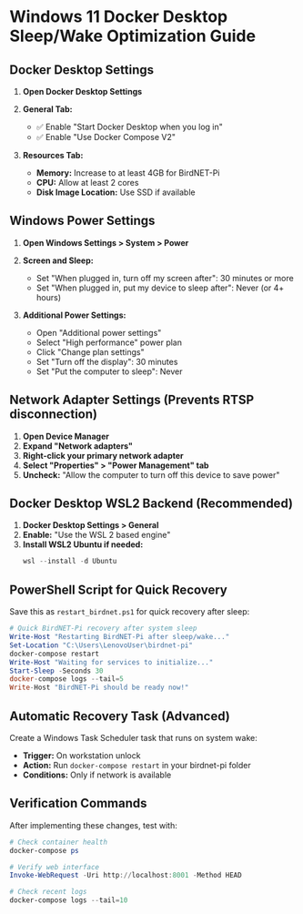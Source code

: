 # Windows 11 Docker Desktop Sleep/Wake Optimization Guide

## Docker Desktop Settings
1. **Open Docker Desktop Settings**
2. **General Tab:**
   - ✅ Enable "Start Docker Desktop when you log in"
   - ✅ Enable "Use Docker Compose V2"

3. **Resources Tab:**
   - **Memory:** Increase to at least 4GB for BirdNET-Pi
   - **CPU:** Allow at least 2 cores
   - **Disk Image Location:** Use SSD if available

## Windows Power Settings
1. **Open Windows Settings > System > Power**
2. **Screen and Sleep:**
   - Set "When plugged in, turn off my screen after": 30 minutes or more
   - Set "When plugged in, put my device to sleep after": Never (or 4+ hours)

3. **Additional Power Settings:**
   - Open "Additional power settings"
   - Select "High performance" power plan
   - Click "Change plan settings"
   - Set "Turn off the display": 30 minutes
   - Set "Put the computer to sleep": Never

## Network Adapter Settings (Prevents RTSP disconnection)
1. **Open Device Manager**
2. **Expand "Network adapters"**
3. **Right-click your primary network adapter**
4. **Select "Properties" > "Power Management" tab**
5. **Uncheck:** "Allow the computer to turn off this device to save power"

## Docker Desktop WSL2 Backend (Recommended)
1. **Docker Desktop Settings > General**
2. **Enable:** "Use the WSL 2 based engine"
3. **Install WSL2 Ubuntu if needed:**
   ```powershell
   wsl --install -d Ubuntu
   ```

## PowerShell Script for Quick Recovery
Save this as `restart_birdnet.ps1` for quick recovery after sleep:
```powershell
# Quick BirdNET-Pi recovery after system sleep
Write-Host "Restarting BirdNET-Pi after sleep/wake..."
Set-Location "C:\Users\LenovoUser\birdnet-pi"
docker-compose restart
Write-Host "Waiting for services to initialize..."
Start-Sleep -Seconds 30
docker-compose logs --tail=5
Write-Host "BirdNET-Pi should be ready now!"
```

## Automatic Recovery Task (Advanced)
Create a Windows Task Scheduler task that runs on system wake:
- **Trigger:** On workstation unlock
- **Action:** Run `docker-compose restart` in your birdnet-pi folder
- **Conditions:** Only if network is available

## Verification Commands
After implementing these changes, test with:
```powershell
# Check container health
docker-compose ps

# Verify web interface
Invoke-WebRequest -Uri http://localhost:8001 -Method HEAD

# Check recent logs
docker-compose logs --tail=10
```